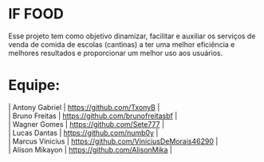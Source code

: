 # IF FOOD

Esse projeto tem como objetivo dinamizar, facilitar e auxiliar os serviços de venda de comida de escolas (cantinas) a ter uma melhor eficiência e melhores resultados e proporcionar um melhor uso aos usuários.

# Equipe:

| Antony Gabriel | https://github.com/TxonyB | <br>
| Bruno Freitas | https://github.com/brunofreitasbf | <br>
| Wagner Gomes | https://github.com/Sete777 | <br>
| Lucas Dantas | https://github.com/numb0y | <br> 
| Marcus Vinicius | https://github.com/ViniciusDeMorais46290 | <br>
| Alison Mikayon | https://github.com/AlisonMika | <br>



